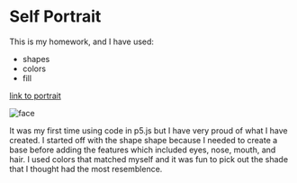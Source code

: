 # Self Portrait
This is my homework, and I have used:
* shapes
* colors
* fill

[link to portrait](https://editor.p5js.org/shamsasaeed/sketches/SkZqtFPFJ)

![face](https://github.com/shamsasaeed/ssa8778/blob/main/face.png)

It was my first time using code in p5.js but I have very proud of what I have created. I started off with the shape shape because I needed to create a base before adding the features which included eyes, nose, mouth, and hair. I used colors that matched myself and it was fun to pick out the shade that I thought had the most resemblence.
